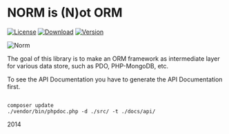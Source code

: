 NORM is (N)ot ORM
=================

[![License](http://img.shields.io/packagist/l/xinix-technology/norm.svg?style=flat-square)](https://github.com/xinix-technology/norm/blob/master/LICENSE)
[![Download](http://img.shields.io/packagist/dm/xinix-technology/norm.svg?style=flat-square)](https://github.com/xinix-technology/norm)
[![Version](http://img.shields.io/packagist/v/xinix-technology/norm.svg?style=flat-square)](https://github.com/xinix-technology/norm)

![Norm](https://raw.githubusercontent.com/krisanalfa/norm/master/img/norm.png "Norm")

The goal of this library is to make an ORM framework as intermediate layer for
various data store, such as PDO, PHP-MongoDB, etc.

To see the API Documentation you have to generate the API Documentation first.

```

composer update
./vendor/bin/phpdoc.php -d ./src/ -t ./docs/api/

```

2014
